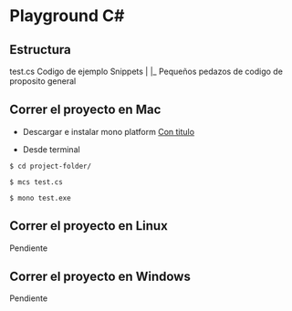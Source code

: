 # Playground C#

## Estructura

test.cs Codigo de ejemplo
Snippets
    |
    |_ Pequeños pedazos de codigo de proposito general

## Correr el proyecto en Mac

* Descargar e instalar mono platform
[Con titulo](http://www.mono-project.com/download/#download-mac "Mono platform")

* Desde terminal 
~~~
$ cd project-folder/ 
~~~
~~~
$ mcs test.cs
~~~
~~~
$ mono test.exe
~~~

## Correr el proyecto en Linux

Pendiente

## Correr el proyecto en Windows

Pendiente